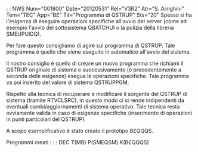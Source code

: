  :  : NWS Num="001800" Date="20120531" Rel="V3R2" Atr="S. Arrighini" Tem="TEC" App="B£" Tit="Programma di QSTRUP" Sts="20"
Spesso si ha l'esigenza di eseguire operazioni specifiche all'avvio del server (come ad esempio l'avvio del sottosistema QBATCHUI o la pulizia della libreria SMEUPUIDQ).

Per fare questo consigliamo di agire sul programma di QSTRUP.
Tale programma è quello che viene eseguito in automatico all'avvio del sistema.

Il nostro consiglio è quello di creare un nuovo programma che richiami il QSTRUP originale di sistema e successivamente (o precedentemente a seconda delle esigenze) esegua le operazioni specifiche.
Tale programma va poi inserito del valore di sistema QSTRUPPGM.

Rispetto alla tecnica di recuperare e modificare il sorgente del QSTRUP di sistema (tramite RTVCLSRC), in questo modo ci si rende indipendenti da eventuali cambi/aggiornamenti di sistema operativo.
Tale tecnica resta ovviamente valida in caso di esigenze specifiche (inserimento di operazioni in punti particolari del QSTRUP).

A scopo esemplificativo è stato creato il prototipo B£QQQS.

Programmi creati : 
 :  : DEC T(MB) P(SMEQSM) K(B£QQQS)
